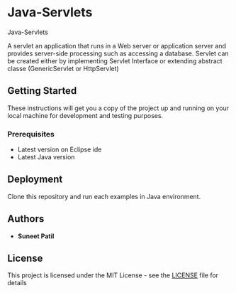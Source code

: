 # Java-Servlets
Java-Servlets

A servlet an application that runs in a Web server or application server and provides server-side processing such as accessing a database.
Servlet can be created  either by implementing Servlet Interface or extending  abstract classe (GenericServlet or HttpServlet)

## Getting Started

These instructions will get you a copy of the project up and running on your local machine for development and testing purposes. 

### Prerequisites

* Latest version on Eclipse ide
* Latest Java version

## Deployment

Clone this repository and run each examples in Java environment.

## Authors

* **Suneet Patil** 


## License

This project is licensed under the MIT License - see the [LICENSE](https://raw.githubusercontent.com/SuneetPatil/Java-Servlets/master/LICENSE) file for details

